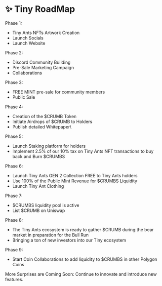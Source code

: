 # ✨ Tiny RoadMap

Phase 1:

* Tiny Ants NFTs Artwork Creation
* Launch Socials
* Launch Website

Phase 2:

* Discord Community Building
* Pre-Sale Marketing Campaign
* Collaborations

Phase 3:

* FREE MINT pre-sale for community members
* Public Sale

Phase 4:

* Creation of the $CRUMB Token
* Initiate Airdrops of $CRUMB to Holders
* Publish detailed Whitepaper\


Phase 5:

* Launch Staking platform for holders
* Implement 2.5% of our 10% tax on Tiny Ants NFT transactions to buy back and Burn $CRUMBS

Phase 6:

* Launch Tiny Ants GEN 2 Collection FREE to Tiny Ants holders
* Use 100% of the Public Mint Revenue for $CRUMBS Liquidity
* Launch Tiny Ant Clothing

Phase 7:

* $CRUMBS liquidity pool is active
* List $CRUMB on Uniswap



Phase 8:

* The Tiny Ants ecosystem is ready to gather $CRUMB during the bear market in preparation for the Bull Run
* Bringing a ton of new investors into our Tiny ecosystem

Phase 9:

* Start Coin Collaborations to add liquidity to $CRUMBS in other Polygon Coins





More Surprises are Coming Soon: Continue to innovate and introduce new features.

